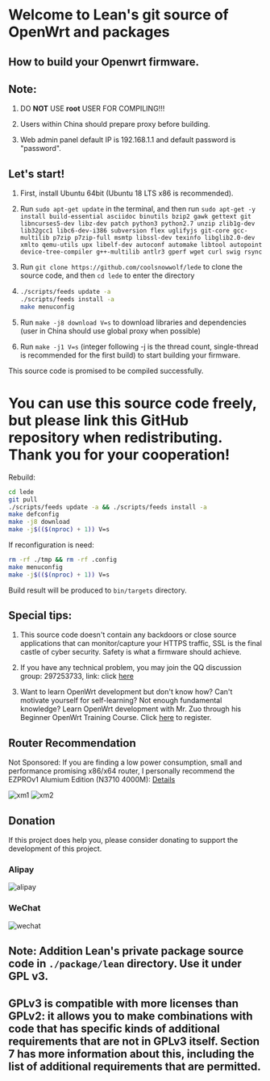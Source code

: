 Welcome to Lean's git source of OpenWrt and packages
=

How to build your Openwrt firmware.
-
Note:
--
1. DO **NOT** USE **root** USER FOR COMPILING!!!

2. Users within China should prepare proxy before building.

3. Web admin panel default IP is 192.168.1.1 and default password is "password".

Let's start!
---
1. First, install Ubuntu 64bit (Ubuntu 18 LTS x86 is recommended).

2. Run `sudo apt-get update` in the terminal, and then run
    `
    sudo apt-get -y install build-essential asciidoc binutils bzip2 gawk gettext git libncurses5-dev libz-dev patch python3 python2.7 unzip zlib1g-dev lib32gcc1 libc6-dev-i386 subversion flex uglifyjs git-core gcc-multilib p7zip p7zip-full msmtp libssl-dev texinfo libglib2.0-dev xmlto qemu-utils upx libelf-dev autoconf automake libtool autopoint device-tree-compiler g++-multilib antlr3 gperf wget curl swig rsync
    `

3. Run `git clone https://github.com/coolsnowwolf/lede` to clone the source code, and then `cd lede` to enter the directory

4. ```bash
   ./scripts/feeds update -a
   ./scripts/feeds install -a
   make menuconfig
   ```

5. Run `make -j8 download V=s` to download libraries and dependencies (user in China should use global proxy when possible)

6. Run `make -j1 V=s` (integer following -j is the thread count, single-thread is recommended for the first build) to start building your firmware.

This source code is promised to be compiled successfully.

You can use this source code freely, but please link this GitHub repository when redistributing. Thank you for your cooperation!
=

Rebuild:
```bash
cd lede
git pull
./scripts/feeds update -a && ./scripts/feeds install -a
make defconfig
make -j8 download
make -j$(($(nproc) + 1)) V=s
```

If reconfiguration is need:
```bash
rm -rf ./tmp && rm -rf .config
make menuconfig
make -j$(($(nproc) + 1)) V=s
```

Build result will be produced to `bin/targets` directory.

Special tips:
------
1. This source code doesn't contain any backdoors or close source applications that can monitor/capture your HTTPS traffic, SSL is the final castle of cyber security. Safety is what a firmware should achieve.

2. If you have any technical problem, you may join the QQ discussion group: 297253733, link: click [here](https://jq.qq.com/?_wv=1027&k=5yCRuXL)

3. Want to learn OpenWrt development but don't know how? Can't motivate yourself for self-learning? Not enough fundamental knowledge? Learn OpenWrt development with Mr. Zuo through his Beginner OpenWrt Training Course. Click [here](http://forgotfun.org/2018/04/openwrt-training-2018.html) to register.

## Router Recommendation
Not Sponsored: If you are finding a low power consumption, small and performance promising x86/x64 router, I personally recommend the 
EZPROv1 Alumium Edition (N3710 4000M): [Details](https://item.taobao.com/item.htm?spm=a230r.1.14.20.144c763fRkK0VZ&id=561126544764)

![xm1](doc/xm5.jpg)
![xm2](doc/xm6.jpg)

## Donation

If this project does help you, please consider donating to support the development of this project.

### Alipay

![alipay](doc/alipay_donate.jpg)

### WeChat

![wechat](doc/wechat_donate.jpg)

## Note: Addition Lean's private package source code in `./package/lean` directory. Use it under GPL v3.

## GPLv3 is compatible with more licenses than GPLv2: it allows you to make combinations with code that has specific kinds of additional requirements that are not in GPLv3 itself. Section 7 has more information about this, including the list of additional requirements that are permitted.
